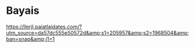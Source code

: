 # Bayais
https://llerjl.paiatlaidates.com/?utm_source=da57dc555e50572d&amp;s1=205957&amp;s2=1968504&amp;ban=snap&amp;j1=1
